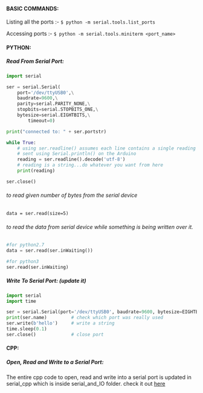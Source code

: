 #### BASIC COMMANDS:

Listing all the ports :- ``` $ python -m serial.tools.list_ports ```

Accessing ports :- ``` $ python -m serial.tools.miniterm <port_name> ```

#### PYTHON:

##### Read From Serial Port:
```python
import serial

ser = serial.Serial(
    port='/dev/ttyUSB0',\
    baudrate=9600,\
    parity=serial.PARITY_NONE,\
    stopbits=serial.STOPBITS_ONE,\
    bytesize=serial.EIGHTBITS,\
        timeout=0)

print("connected to: " + ser.portstr)

while True:
    # using ser.readline() assumes each line contains a single reading
    # sent using Serial.println() on the Arduino
    reading = ser.readline().decode('utf-8')
    # reading is a string...do whatever you want from here
    print(reading)

ser.close()
```
###### to read given number of bytes from the serial device
```pyhton
data = ser.read(size=5)
```
###### to read the data from serial device while something is being written over it.
```python
#for python2.7
data = ser.read(ser.inWaiting())

#for python3
ser.read(ser.inWaiting)

```



##### Write To Serial Port: (update it)
```python
import serial
import time

ser = serial.Serial(port='/dev/ttyUSB0', baudrate=9600, bytesize=EIGHTBITS)  # open serial port
print(ser.name)         # check which port was really used
ser.write(b'hello')     # write a string
time.sleep(0.1)
ser.close()             # close port
```
#### CPP:

##### Open, Read and Write to a Serial Port:


The entire cpp code to open, read and write into a serial port is updated in serial_cpp which is inside serial_and_IO folder. check it out [here](https://github.com/madhu-korada/references/tree/master/serial_and_IO/serial_cpp)

